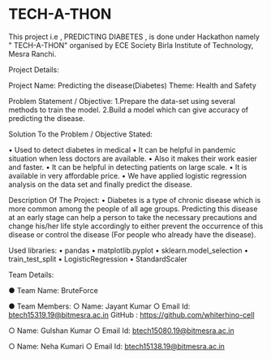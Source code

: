 # TECH-A-THON

This project i.e , PREDICTING DIABETES , is done under Hackathon namely " TECH-A-THON" organised by ECE Society Birla Institute of Technology, Mesra Ranchi.


Project Details:

Project Name: Predicting the disease(Diabetes)
Theme: 	Health and Safety	



Problem Statement / Objective: 
1.Prepare the data-set using several methods to train the model.
2.Build a model which can give accuracy of predicting the disease.


Solution To the Problem / Objective Stated:

•	Used to detect diabetes in medical
•	It can be helpful in pandemic situation when less doctors are available. 
•	Also it makes their work easier and faster.
•	It can be helpful in detecting patients on large scale.
•	It is available in very affordable price.
•	We have applied logistic regression analysis on the data set and finally predict the disease.


Description Of The Project:
•	Diabetes is a type of chronic disease which is more common among the people of all age groups. Predicting this disease at an early stage can help a person to take the necessary precautions and change his/her life style accordingly to either prevent the occurrence of this disease or control the disease (For people who already have the disease). 



Used libraries:
•	pandas
•	matplotlib.pyplot 
•	 sklearn.model_selection 
•	 train_test_split
•	 LogisticRegression
•	StandardScaler



Team Details:

●	Team Name: BruteForce

●	Team Members:
○	Name:		Jayant Kumar
○	Email Id:		btech15319.19@bitmesra.ac.in
GitHub : https://github.com/whiterhino-cell

○	Name: 		Gulshan Kumar
○	Email Id:		btech15080.19@bitmesra.ac.in

○	Name: 		Neha Kumari
○	Email Id:		btech15138.19@bitmesra.ac.in
